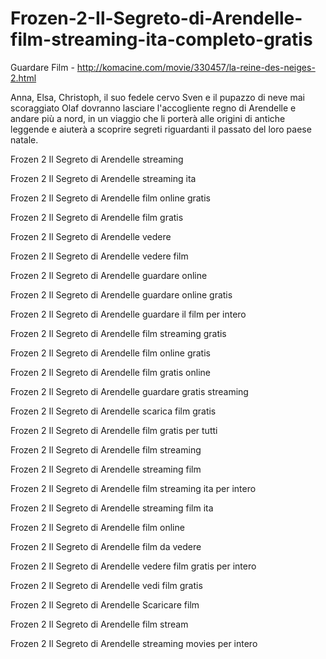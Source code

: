 # Frozen-2-Il-Segreto-di-Arendelle-film-streaming-ita-completo-gratis

Guardare Film - http://komacine.com/movie/330457/la-reine-des-neiges-2.html

Anna, Elsa, Christoph, il suo fedele cervo Sven e il pupazzo di neve mai scoraggiato Olaf dovranno lasciare l'accogliente regno di Arendelle e andare più a nord, in un viaggio che li porterà alle origini di antiche leggende e aiuterà a scoprire segreti riguardanti il passato del loro paese natale.

Frozen 2 Il Segreto di Arendelle streaming

Frozen 2 Il Segreto di Arendelle streaming ita

Frozen 2 Il Segreto di Arendelle film online gratis

Frozen 2 Il Segreto di Arendelle film gratis

Frozen 2 Il Segreto di Arendelle vedere

Frozen 2 Il Segreto di Arendelle vedere film

Frozen 2 Il Segreto di Arendelle guardare online

Frozen 2 Il Segreto di Arendelle guardare online gratis

Frozen 2 Il Segreto di Arendelle guardare il film per intero

Frozen 2 Il Segreto di Arendelle film streaming gratis

Frozen 2 Il Segreto di Arendelle film online gratis

Frozen 2 Il Segreto di Arendelle film gratis online

Frozen 2 Il Segreto di Arendelle guardare gratis streaming

Frozen 2 Il Segreto di Arendelle scarica film gratis

Frozen 2 Il Segreto di Arendelle film gratis per tutti

Frozen 2 Il Segreto di Arendelle film streaming

Frozen 2 Il Segreto di Arendelle streaming film

Frozen 2 Il Segreto di Arendelle film streaming ita per intero

Frozen 2 Il Segreto di Arendelle streaming film ita

Frozen 2 Il Segreto di Arendelle film online

Frozen 2 Il Segreto di Arendelle film da vedere

Frozen 2 Il Segreto di Arendelle vedere film gratis per intero

Frozen 2 Il Segreto di Arendelle vedi film gratis

Frozen 2 Il Segreto di Arendelle Scaricare film

Frozen 2 Il Segreto di Arendelle film stream

Frozen 2 Il Segreto di Arendelle streaming movies per intero
